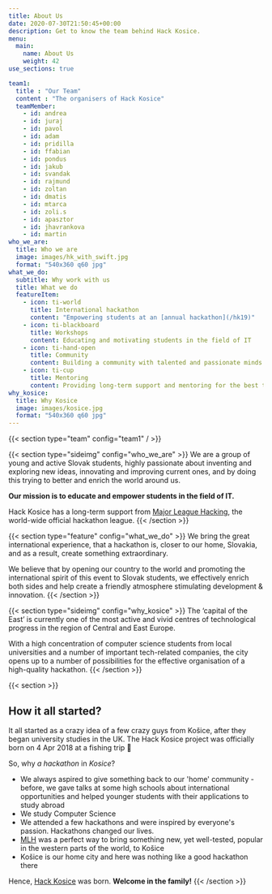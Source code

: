 ```yaml
---
title: About Us
date: 2020-07-30T21:50:45+00:00
description: Get to know the team behind Hack Kosice.
menu:
  main:
    name: About Us
    weight: 42
use_sections: true

team1:
  title : "Our Team"
  content : "The organisers of Hack Kosice"
  teamMember:
    - id: andrea
    - id: juraj
    - id: pavol
    - id: adam
    - id: pridilla
    - id: ffabian
    - id: pondus
    - id: jakub
    - id: svandak
    - id: rajmund
    - id: zoltan
    - id: dmatis
    - id: mtarca
    - id: zoli.s
    - id: apasztor
    - id: jhavrankova
    - id: martin
who_we_are:
  title: Who we are
  image: images/hk_with_swift.jpg
  format: "540x360 q60 jpg"
what_we_do:
  subtitle: Why work with us
  title: What we do
  featureItem:
    - icon: ti-world
      title: International hackathon
      content: "Empowering students at an [annual hackathon](/hk19)"
    - icon: ti-blackboard
      title: Workshops
      content: Educating and motivating students in the field of IT
    - icon: ti-hand-open
      title: Community
      content: Building a community with talented and passionate minds
    - icon: ti-cup
      title: Mentoring
      content: Providing long-term support and mentoring for the best talents
why_kosice:
  title: Why Kosice
  image: images/kosice.jpg
  format: "540x360 q60 jpg"
---
```


{{< section type="team" config="team1" / >}}

{{< section type="sideimg" config="who_we_are" >}}
We are a group of young and active Slovak students, highly passionate about inventing and exploring new ideas, innovating and improving current ones, and by doing this trying to better and enrich the world around us.

**Our mission is to educate and empower students in the field of IT.**

Hack Kosice has a long-term support from [Major League Hacking](https://mlh.io/), the world-wide official hackathon league.
{{< /section >}}

{{< section type="feature" config="what_we_do" >}}
We bring the great international experience, that a hackathon is, closer to our home, Slovakia, and as a result, create something extraordinary.

We believe that by opening our country to the world and promoting the international spirit of this event to Slovak students, we effectively enrich both sides and help create a friendly atmosphere stimulating development & innovation.
{{< /section >}}

{{< section type="sideimg" config="why_kosice" >}}
The ‘capital of the East’ is currently one of the most active and vivid centres of technological progress in the region of Central and East Europe.

With a high concentration of computer science students from local universities and a number of important tech-related companies, the city opens up to a number of possibilities for the effective organisation of a high-quality hackathon.
{{< /section >}}

{{< section >}}
## How it all started?

It all started as a crazy idea of a few crazy guys from Košice, after they began university studies in the UK. The Hack Kosice project was officially born on 4 Apr 2018 at a fishing trip 🙂

So, why *a hackathon* in *Kosice*?

- We always aspired to give something back to our 'home' community - before, we gave talks at some high schools about international opportunities and helped younger students with their applications to study abroad
- We study Computer Science
- We attended a few hackathons and were inspired by everyone's passion. Hackathons changed our lives.
- [MLH](https://mlh.io/) was a perfect way to bring something new, yet well-tested, popular in the western parts of the world, to Košice
- Košice is our home city and here was nothing like a good hackathon there

Hence, [Hack Kosice](https://hackkosice.com) was born. **Welcome in the family!**
{{< /section >}}
